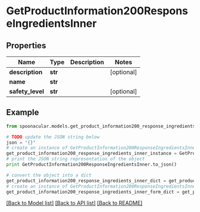 # GetProductInformation200ResponseIngredientsInner


## Properties

Name | Type | Description | Notes
------------ | ------------- | ------------- | -------------
**description** | **str** |  | [optional] 
**name** | **str** |  | 
**safety_level** | **str** |  | [optional] 

## Example

```python
from spoonacular.models.get_product_information200_response_ingredients_inner import GetProductInformation200ResponseIngredientsInner

# TODO update the JSON string below
json = "{}"
# create an instance of GetProductInformation200ResponseIngredientsInner from a JSON string
get_product_information200_response_ingredients_inner_instance = GetProductInformation200ResponseIngredientsInner.from_json(json)
# print the JSON string representation of the object
print GetProductInformation200ResponseIngredientsInner.to_json()

# convert the object into a dict
get_product_information200_response_ingredients_inner_dict = get_product_information200_response_ingredients_inner_instance.to_dict()
# create an instance of GetProductInformation200ResponseIngredientsInner from a dict
get_product_information200_response_ingredients_inner_form_dict = get_product_information200_response_ingredients_inner.from_dict(get_product_information200_response_ingredients_inner_dict)
```
[[Back to Model list]](../README.md#documentation-for-models) [[Back to API list]](../README.md#documentation-for-api-endpoints) [[Back to README]](../README.md)


